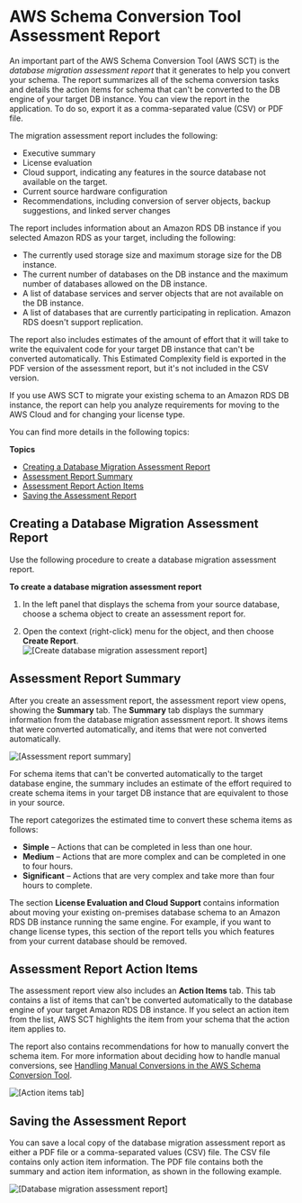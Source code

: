 # AWS Schema Conversion Tool Assessment Report<a name="CHAP_AssessmentReport"></a>

An important part of the AWS Schema Conversion Tool \(AWS SCT\) is the *database migration assessment report* that it generates to help you convert your schema\. The report summarizes all of the schema conversion tasks and details the action items for schema that can't be converted to the DB engine of your target DB instance\. You can view the report in the application\. To do so, export it as a comma\-separated value \(CSV\) or PDF file\.

The migration assessment report includes the following:
+ Executive summary
+ License evaluation
+ Cloud support, indicating any features in the source database not available on the target\.
+ Current source hardware configuration
+ Recommendations, including conversion of server objects, backup suggestions, and linked server changes

The report includes information about an Amazon RDS DB instance if you selected Amazon RDS as your target, including the following:
+ The currently used storage size and maximum storage size for the DB instance\. 
+ The current number of databases on the DB instance and the maximum number of databases allowed on the DB instance\.
+ A list of database services and server objects that are not available on the DB instance\. 
+ A list of databases that are currently participating in replication\. Amazon RDS doesn't support replication\.

The report also includes estimates of the amount of effort that it will take to write the equivalent code for your target DB instance that can't be converted automatically\. This Estimated Complexity field is exported in the PDF version of the assessment report, but it's not included in the CSV version\. 

If you use AWS SCT to migrate your existing schema to an Amazon RDS DB instance, the report can help you analyze requirements for moving to the AWS Cloud and for changing your license type\. 

You can find more details in the following topics:

**Topics**
+ [Creating a Database Migration Assessment Report](#CHAP_AssessmentReport.Create)
+ [Assessment Report Summary](#CHAP_AssessmentReport.Summary)
+ [Assessment Report Action Items](#CHAP_AssessmentReport.ActionItems)
+ [Saving the Assessment Report](#CHAP_AssessmentReport.Save)

## Creating a Database Migration Assessment Report<a name="CHAP_AssessmentReport.Create"></a>

Use the following procedure to create a database migration assessment report\.

**To create a database migration assessment report**

1. In the left panel that displays the schema from your source database, choose a schema object to create an assessment report for\. 

1. Open the context \(right\-click\) menu for the object, and then choose **Create Report**\.   
![\[Create database migration assessment report\]](http://docs.aws.amazon.com/SchemaConversionTool/latest/userguide/images/create_assessment_report.png)

## Assessment Report Summary<a name="CHAP_AssessmentReport.Summary"></a>

After you create an assessment report, the assessment report view opens, showing the **Summary** tab\. The **Summary** tab displays the summary information from the database migration assessment report\. It shows items that were converted automatically, and items that were not converted automatically\. 

![\[Assessment report summary\]](http://docs.aws.amazon.com/SchemaConversionTool/latest/userguide/images/summary_tab.png)

For schema items that can't be converted automatically to the target database engine, the summary includes an estimate of the effort required to create schema items in your target DB instance that are equivalent to those in your source\. 

The report categorizes the estimated time to convert these schema items as follows: 
+ **Simple** – Actions that can be completed in less than one hour\. 
+ **Medium** – Actions that are more complex and can be completed in one to four hours\. 
+ **Significant** – Actions that are very complex and take more than four hours to complete\. 

The section **License Evaluation and Cloud Support** contains information about moving your existing on\-premises database schema to an Amazon RDS DB instance running the same engine\. For example, if you want to change license types, this section of the report tells you which features from your current database should be removed\. 

## Assessment Report Action Items<a name="CHAP_AssessmentReport.ActionItems"></a>

The assessment report view also includes an **Action Items** tab\. This tab contains a list of items that can't be converted automatically to the database engine of your target Amazon RDS DB instance\. If you select an action item from the list, AWS SCT highlights the item from your schema that the action item applies to\. 

The report also contains recommendations for how to manually convert the schema item\. For more information about deciding how to handle manual conversions, see [Handling Manual Conversions in the AWS Schema Conversion Tool](CHAP_Converting.md#CHAP_Converting.Manual)\. 

![\[Action items tab\]](http://docs.aws.amazon.com/SchemaConversionTool/latest/userguide/images/action_items_tab.png)

## Saving the Assessment Report<a name="CHAP_AssessmentReport.Save"></a>

You can save a local copy of the database migration assessment report as either a PDF file or a comma\-separated values \(CSV\) file\. The CSV file contains only action item information\. The PDF file contains both the summary and action item information, as shown in the following example\. 

![\[Database migration assessment report\]](http://docs.aws.amazon.com/SchemaConversionTool/latest/userguide/images/assessment_report.png)